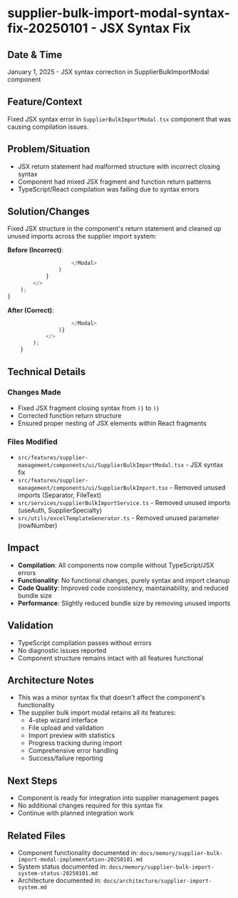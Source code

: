 # supplier-bulk-import-modal-syntax-fix-20250101 - JSX Syntax Fix

## Date & Time
January 1, 2025 - JSX syntax correction in SupplierBulkImportModal component

## Feature/Context
Fixed JSX syntax error in `SupplierBulkImportModal.tsx` component that was causing compilation issues.

## Problem/Situation
- JSX return statement had malformed structure with incorrect closing syntax
- Component had mixed JSX fragment and function return patterns
- TypeScript/React compilation was failing due to syntax errors

## Solution/Changes
Fixed JSX structure in the component's return statement and cleaned up unused imports across the supplier import system:

**Before (Incorrect)**:
```jsx
                    </Modal>
                )
            }
        </>
    );
}
```

**After (Correct)**:
```jsx
                    </Modal>
                )}
            </>
        );
    }
```

## Technical Details

### Changes Made
- Fixed JSX fragment closing syntax from `)}` to `)}` 
- Corrected function return structure
- Ensured proper nesting of JSX elements within React fragments

### Files Modified
- `src/features/supplier-management/components/ui/SupplierBulkImportModal.tsx` - JSX syntax fix
- `src/features/supplier-management/components/ui/SupplierBulkImport.tsx` - Removed unused imports (Separator, FileText)
- `src/services/supplierBulkImportService.ts` - Removed unused imports (useAuth, SupplierSpecialty)
- `src/utils/excelTemplateGenerator.ts` - Removed unused parameter (rowNumber)

## Impact
- **Compilation**: All components now compile without TypeScript/JSX errors
- **Functionality**: No functional changes, purely syntax and import cleanup
- **Code Quality**: Improved code consistency, maintainability, and reduced bundle size
- **Performance**: Slightly reduced bundle size by removing unused imports

## Validation
- TypeScript compilation passes without errors
- No diagnostic issues reported
- Component structure remains intact with all features functional

## Architecture Notes
- This was a minor syntax fix that doesn't affect the component's functionality
- The supplier bulk import modal retains all its features:
  - 4-step wizard interface
  - File upload and validation
  - Import preview with statistics
  - Progress tracking during import
  - Comprehensive error handling
  - Success/failure reporting

## Next Steps
- Component is ready for integration into supplier management pages
- No additional changes required for this syntax fix
- Continue with planned integration work

## Related Files
- Component functionality documented in: `docs/memory/supplier-bulk-import-modal-implementation-20250101.md`
- System status documented in: `docs/memory/supplier-bulk-import-system-status-20250101.md`
- Architecture documented in: `docs/architecture/supplier-import-system.md`